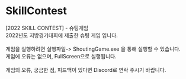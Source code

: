 # SkillContest
[2022 SKILL CONTEST] - 슈팅게임<br>
2022년도 지방경기대회에 제출한 슈팅 게임 입니다.<br><br>
게임을 실행하려면 실행파일-> ShoutingGame.exe 을 통해 실행할 수 있습니다.<br>
게임에 오류는 없으며, FullScreen으로 실행됩니다.<br><br>
게임의 오류, 궁금한 점, 피드백이 있다면 Discord로 연락 주시기 바랍니다.

